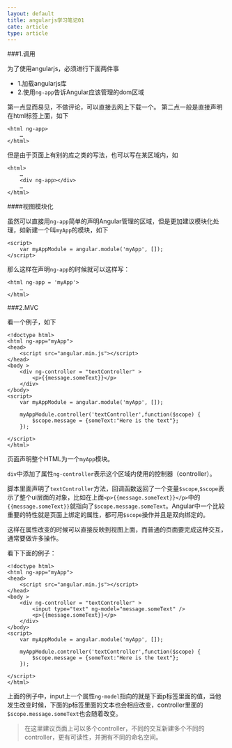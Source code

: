 ```yaml
---
layout: default
title: angularjs学习笔记01
cate: article
type: article
---
```


###1.调用   

为了使用angularjs，必须进行下面两件事

+ 1.加载angularjs库
+ 2.使用`ng-app`告诉Angular应该管理的dom区域 

第一点显而易见，不做评论，可以直接去网上下载一个。
第二点一般是直接声明在html标签上面，如下

	<html ng-app>
		…
	</html>
	
但是由于页面上有别的库之类的写法，也可以写在某区域内，如

	<html>
		…
		<div ng-app></div>
		…		
	</html>
	
####视图模块化

虽然可以直接用`ng-app`简单的声明Angular管理的区域，但是更加建议模块化处理，如新建一个叫`myApp`的模块，如下

	<script>
    	var myAppModule = angular.module('myApp', []);
    </script>
    
那么这样在声明`ng-app`的时候就可以这样写：
	
	<html ng-app = 'myApp'>
		…
	</html>
	
###2.MVC

看一个例子，如下

	<!doctype html>
	<html ng-app="myApp">
	<head>
    	<script src="angular.min.js"></script>
	</head>
	<body >
    	<div ng-controller = "textController" >
    		<p>{{message.someText}}</p>
    	</div>
	</body>
	<script>
    	var myAppModule = angular.module('myApp', []);

    	myAppModule.controller('textController',function($scope) {
        	$scope.message = {someText:"Here is the text"};
    	});

	</script>
	</html>

页面声明整个HTML为一个`myApp`模块。

`div`中添加了属性`ng-controller`表示这个区域内使用的控制器（controller）。

脚本里面声明了`textController`方法，回调函数返回了一个变量`$scope`,`$scope`表示了整个ui层面的对象，比如在上面`<p>{{message.someText}}</p>`中的`{{message.someText}}`就指向了`$scope.message.someText`。Angular中一个比较重要的特性就是页面上绑定的属性，都可用`$scope`操作并且是双向绑定的。

这样在属性改变的时候可以直接反映到视图上面，而普通的页面要完成这种交互，通常要做许多操作。

看下下面的例子：

	<!doctype html>
	<html ng-app="myApp">
	<head>
    	<script src="angular.min.js"></script>
	</head>
	<body >
    	<div ng-controller = "textController" >
    		<input type="text" ng-model="message.someText" />
    		<p>{{message.someText}}</p>
    	</div>
	</body>
	<script>
    	var myAppModule = angular.module('myApp', []);

    	myAppModule.controller('textController',function($scope) {
        	$scope.message = {someText:"Here is the text"};
    	});

	</script>
	</html>
	
上面的例子中，input上一个属性`ng-model`指向的就是下面p标签里面的值，当他发生改变时候，下面的p标签里面的文本也会相应改变，controller里面的`$scope.message.someText`也会随着改变。

> 在这里建议页面上可以多个controller，不同的交互新建多个不同的controller，更有可读性，并拥有不同的命名空间。


	


	

	

	

	
  
  
  
  
  
  





